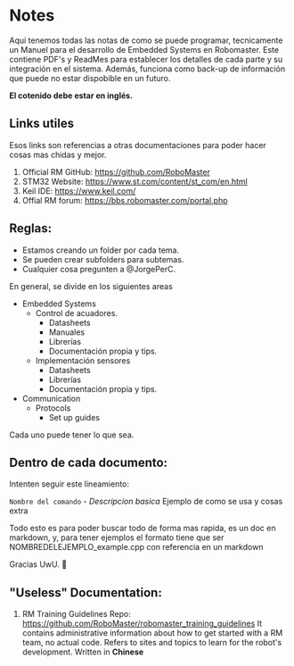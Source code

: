 # Notes
Aqui tenemos todas las notas de como se puede programar, tecnicamente un Manuel para el desarrollo de Embedded Systems en Robomaster.
Este contiene PDF's y ReadMes para establecer los detalles de cada parte y su integración en el sistema. Además, funciona como back-up de información que puede no estar dispobible en un futuro. 

**El cotenido debe estar en inglés.**

## Links utiles

Esos links son referencias a otras documentaciones para poder hacer cosas mas chidas y mejor.

1. Official RM GitHub: https://github.com/RoboMaster
2. STM32 Website: https://www.st.com/content/st_com/en.html
3. Keil IDE: https://www.keil.com/
4. Offial RM forum: https://bbs.robomaster.com/portal.php

## Reglas:

- Estamos creando un folder por cada tema.
- Se pueden crear subfolders para subtemas.
- Cualquier cosa pregunten a @JorgePerC.

En general, se divide en los siguientes areas
- Embedded Systems
    - Control de acuadores.
        - Datasheets
        - Manuales
        - Librerías
        - Documentación propia y tips.
    - Implementación sensores
        - Datasheets
        - Librerías
        - Documentación propia y tips.
- Communication
    - Protocols
        - Set up guides

Cada uno puede tener lo que sea.

## Dentro de cada documento:

Intenten seguir este lineamiento:

`Nombre del comando` - *Descripcion basica* Ejemplo de como se usa y cosas extra

Todo esto es para poder buscar todo de forma mas rapida, es un doc en markdown, y, para tener ejemplos el formato tiene que ser NOMBREDELEJEMPLO_example.cpp con referencia en un markdown

Gracias UwU. 🐉

## "Useless" Documentation:
1. RM Training Guidelines Repo:
    https://github.com/RoboMaster/robomaster_training_guidelines
    It contains administrative information about how to get started with a RM team, no actual code. Refers to sites and topics to learn for the robot's development. Written in **Chinese**  